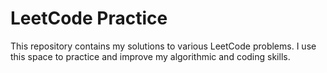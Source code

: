 # LeetCode Practice

This repository contains my solutions to various LeetCode problems. I use this space to practice and improve my algorithmic and coding skills.

